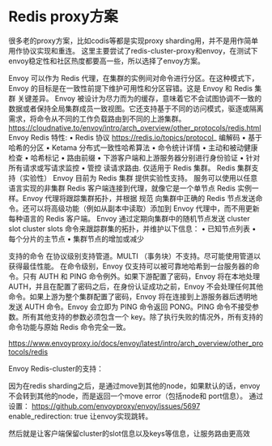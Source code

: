 # Redis proxy方案

很多老的proxy方案，比如codis等都是实现proxy sharding用，并不是用作简单用作协议实现和重连。
这里主要尝试了redis-cluster-proxy和envoy，在测试下envoy稳定性和社区热度都要高一些，所以选择了envoy方案。

Envoy 可以作为 Redis 代理，在集群的实例间对命令进行分区。在这种模式下， Envoy 的目标是在一致性前提下维护可用性和分区容错。这是 Envoy 和 Redis 集群 关键差异。 Envoy 被设计为尽力而为的缓存，意味着它不会试图协调不一致的数据或者保持全局集群成员一致视图。它还支持基于不同的访问模式，驱逐或隔离需求，将命令从不同的工作负载路由到不同的上游集群。
https://cloudnative.to/envoy/intro/arch_overview/other_protocols/redis.html
Envoy Redis 特性:
•	Redis 协议 <https://redis.io/topics/protocol>_ 编解码
•	基于哈希的分区
•	Ketama 分布式一致性哈希算法
•	命令统计详情
•	主动和被动健康检查
•	哈希标记
•	路由前缀
•	下游客户端和上游服务器分别进行身份验证
•	针对所有请求或写请求监控
•	管控 读请求路由. 仅适用于 Redis 集群。
Redis 集群支持（实验性）
Envoy 目前为 Redis 集群 提供实验性支持。
服务可以使用以任意语言实现的非集群 Redis 客户端连接到代理，就像它是一个单节点 Redis 实例一样。Envoy 代理将跟踪集群拓扑，并根据 规范 向集群中正确的 Redis 节点发送命令。还可以将高级功能（例如从副本中读取）添加到 Envoy 代理中，而不用更新每种语言的 Redis 客户端。
Envoy 通过定期向集群中的随机节点发送 cluster slot cluster slots 命令来跟踪群集的拓扑，并维护以下信息：
•	已知节点列表
•	每个分片的主节点
•	集群节点的增加或减少

支持的命令
在协议级别支持管道。MULTI （事务块）不支持。尽可能使用管道以获得最佳性能。
在命令级别，Envoy 仅支持可以被可靠地哈希到一台服务器的命令。只有 AUTH 和 PING 命令例外。如果下游配置了密码，Envoy 将在本地处理 AUTH，并且在配置了密码之后，在身份认证成功之前，Envoy 不会处理任何其他命令。如果上游为整个集群配置了密码，Envoy 将在连接到上游服务器后透明地发送 AUTH 命令。Envoy 会立即为 PING 命令返回 PONG。PING 命令不接受参数。所有其他支持的参数必须包含一个 key。除了执行失败的情况外，所有支持的命令功能与原始 Redis 命令完全一致。

https://www.envoyproxy.io/docs/envoy/latest/intro/arch_overview/other_protocols/redis


Envoy Redis-cluster的支持：

因为在redis sharding之后，是通过move到其他的node，如果默认的话，envoy不会转到其他的node，而是返回一个move error（包括node和 port信息）。
通过设置：
https://github.com/envoyproxy/envoy/issues/5697
enable_redirection: true
让envoy实现跳转。
 

然后就是让客户端保留cluster的slot信息以及keys等信息，让服务路由更高效

